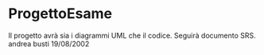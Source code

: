 # ProgettoEsame
Il progetto avrà sia i diagrammi UML che il codice. Seguirà documento SRS.
andrea busti 19/08/2002